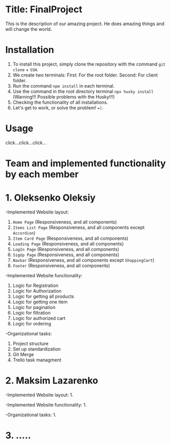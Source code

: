 # Title: FinalProject

This is the description of our amazing project. He does amazing things and will change the world.

# Installation

1. To install this project, simply clone the repository with the command `git clone` + `SSH`.
2. We create two terminals: First: For the root folder.
   Second: For client folder.
3. Run the command `npm install` in each terminal.
4. Use the command in the root directory terminal `npx husky install` (Warning!!! Possible problems with the Husky!!!)
5. Checking the functionality of all installations.
6. Let's get to work, or solve the problem! `=)`.

# Usage

click...click...click...

# Team and implemented functionality by each member

# 1. Oleksenko Oleksiy

-Implemented Website layout:
  1. `Home Page` (Responsiveness, and all components)
  2. `Items List Page` (Responsiveness, and all components except `Accordion`)
  3. `Item Card Page` (Responsiveness, and all components)
  4. `Loading Page` (Responsiveness, and all components)
  5. `LogIn Page` (Responsiveness, and all components)
  6. `SigUp Page` (Responsiveness, and all components)
  7. `Navbar` (Responsiveness, and all components except `ShoppingCart`)
  8. `Footer` (Responsiveness, and all components)

-Implemented Website functionality:
  1. Logic for Registration
  2. Logic for Authorization
  3. Logic for getting all products
  4. Logic for getting one item
  5. Logic for pagination
  6. Logic for filtration
  7. Logic for authorized cart
  8. Logic for ordering

-Organizational tasks:
  1. Project structure
  2. Set up standardization
  3. Git Merge
  4. Trello task managment

# 2. Maksim Lazarenko

-Implemented Website layout:
  1.

-Implemented Website functionality:
  1.

-Organizational tasks:
  1.

# 3. .....
